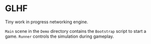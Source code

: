 # GLHF

Tiny work in progress networking engine.

`Main` scene in the `Demo` directory contains the `Bootstrap` script to start a game. `Runner` controls the simulation during gameplay.
